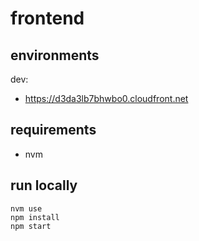 # frontend

## environments

dev:

- https://d3da3lb7bhwbo0.cloudfront.net

## requirements

- nvm

## run locally

```shell
nvm use
npm install
npm start
```
